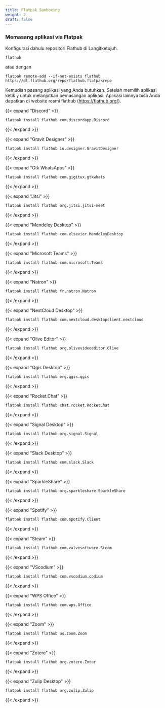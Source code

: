 ```yaml
---
title: Flatpak Sanboxing
weight: 2
draft: false
---
```


### Memasang aplikasi via Flatpak

Konfigurasi dahulu repositori Flathub di Langitketujuh.

```shell
flathub
```
atau dengan

```shell
flatpak remote-add --if-not-exists flathub https://dl.flathub.org/repo/flathub.flatpakrepo 
```

Kemudian pasang aplikasi yang Anda butuhkan. Setelah memilih aplikasi ketik `y` untuk melanjutkan pemasangan aplikasi. Aplikasi lainnya bisa Anda dapatkan di website resmi flathub (https://flathub.org/).

{{< expand "Discord" >}}
```shell
flatpak install flathub com.discordapp.Discord
```
{{< /expand >}}

{{< expand "Gravit Designer" >}}
```shell
flatpak install flathub io.designer.GravitDesigner
```
{{< /expand >}}

{{< expand "Gtk WhatsApps" >}}
```shell
flatpak install flathub com.gigitux.gtkwhats
```
{{< /expand >}}

{{< expand "Jitsi" >}}
```shell
flatpak install flathub org.jitsi.jitsi-meet
```
{{< /expand >}}

{{< expand "Mendeley Desktop" >}}
```shell
flatpak install flathub com.elsevier.MendeleyDesktop
```
{{< /expand >}}

{{< expand "Microsoft Teams" >}}
```shell
flatpak install flathub com.microsoft.Teams
```
{{< /expand >}}

{{< expand "Natron" >}}
```shell
flatpak install flathub fr.natron.Natron
```
{{< /expand >}}

{{< expand "NextCloud Desktop" >}}
```shell
flatpak install flathub com.nextcloud.desktopclient.nextcloud
```
{{< /expand >}}

{{< expand "Olive Editor" >}}
```shell
flatpak install flathub org.olivevideoeditor.Olive
```
{{< /expand >}}

{{< expand "Qgis Desktop" >}}
```shell
flatpak install flathub org.qgis.qgis
```
{{< /expand >}}

{{< expand "Rocket.Chat" >}}
```shell
flatpak install flathub chat.rocket.RocketChat
```
{{< /expand >}}

{{< expand "Signal Desktop" >}}
```shell
flatpak install flathub org.signal.Signal
```
{{< /expand >}}

{{< expand "Slack Desktop" >}}
```shell
flatpak install flathub com.slack.Slack
```
{{< /expand >}}

{{< expand "SparkleShare" >}}
```shell
flatpak install flathub org.sparkleshare.SparkleShare
```
{{< /expand >}}

{{< expand "Spotify" >}}
```shell
flatpak install flathub com.spotify.Client
```
{{< /expand >}}

{{< expand "Steam" >}}
```shell
flatpak install flathub com.valvesoftware.Steam
```
{{< /expand >}}

{{< expand "VScodium" >}}
```shell
flatpak install flathub com.vscodium.codium
```
{{< /expand >}}

{{< expand "WPS Office" >}}
```shell
flatpak install flathub com.wps.Office
```
{{< /expand >}}

{{< expand "Zoom" >}}
```shell
flatpak install flathub us.zoom.Zoom
```
{{< /expand >}}

{{< expand "Zotero" >}}
```shell
flatpak install flathub org.zotero.Zoter
```
{{< /expand >}}

{{< expand "Zulip Desktop" >}}
```shell
flatpak install flathub org.zulip.Zulip
```
{{< /expand >}}
